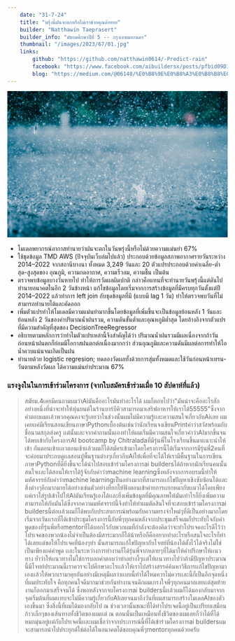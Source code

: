 ```yaml
---
    date: "31-7-24"
    title: "พรุ้งนี้ฝนจะตกหรือไม่เราช่วยคุณด้ายยย"
    builder: "Natthawin Taeprasert"
    builder_info: "มัธยมศึกษาปีที่ 5 -- กรุงเทพมหานคร"
    thumbnail: "/images/2023/67/01.jpg"
    links:
        github: "https://github.com/natthawin0614/-Predict-rain"
        facebook: "https://www.facebook.com/aibuildersx/posts/pfbid09D1iyYfUNfUsVwDy6WqN7SABa3Mq7hj5W6uUFT2uJZSHyX8EfuPKw8QZnTjfwBrvl"
        blog: "https://medium.com/@06148/%E0%B8%9E%E0%B8%A3%E0%B8%B8%E0%B9%89%E0%B8%87%E0%B8%99%E0%B8%B5%E0%B9%89%E0%B8%9D%E0%B8%99%E0%B8%88%E0%B8%B0%E0%B8%95%E0%B8%81%E0%B8%AB%E0%B8%A3%E0%B8%B7%E0%B8%AD%E0%B9%84%E0%B8%A1%E0%B9%88%E0%B9%80%E0%B8%A3%E0%B8%B2%E0%B8%8A%E0%B9%88%E0%B8%A7%E0%B8%A2%E0%B8%84%E0%B8%B8%E0%B8%93%E0%B8%94%E0%B9%89%E0%B8%B2%E0%B8%A2%E0%B8%A2%E0%B8%A2-8855676ac857"
---
```


![image](/images/2023/67/01.jpg)

- โมเดลพยากรณ์อากาสทำนายว่าฝนจะตกในวันพรุ่งนี้หรือไม่ด้วยความแม่นยำ 67%
- ใช้ชุดข้อมูล TMD AWS (ปัจจุบันเว็บล่มไปแล้ว) ประกอบด้วยข้อมูลสภาพอากาศรายวันระหว่าง 2014–2022 จากสถานีบางนา ทั้งหมด 3,249 วันและ 20 ตัวแปรประกอบด้วยค่าเฉลี่ย-ต่ำสุด-สูงสุดของ อุณภูมิ, ความกดอากาศ, ความเร็วลม, ความชื้น เป็นต้น
- ตรวจพบข้อมูลบางวันหายไป ทำให้การวัดผลผิดปกติ กล่าวคือแทนที่จะทำนายวันพรุ้งนี้แต่ดันไปทำนายอนาคตในอีก 2 วันข้างหน้า แก้ไขข้อมูลโดยเริ่มจากการสร้างข้อมูลที่มีครบทุกวันตั้งแต่ปี 2014–2022 แล้วทำการ left join กับชุดข้อมูลที่มี (แบบมี lag 1 วัน) ทำให้ตรวจพบวันที่ไม่สามารถทำนายได้และคัดออก
- เพิ่มตัวแปรทำให้โมเดลมีความแม่นยำมากขึ้นโดยข้อมูลที่เพิ่มขึ้นจะเป็นข้อมูลย้อนหลัง 1 วันและย้อนหลัง 2 วันของค่าปริมาณน้ำฝนรวม, ความดันขั้นต่ำและอุณหภูมิต่ำสุด โดยอ้างอิงจากตัวแปรที่มีความสำคัญที่สุดของ DecisionTreeRegressor
- อธิบายตามหลักการว่าทำไมตัวแปรเหล่านี้จึงสำคัญได้ว่า ปริมาณน้ำฝนรวมมีผลเนื่องจากถ้าวันก่อนหน้าฝนตกก็ย่อมมีโอกาสฝนตกต่อเนื่องมากกว่า ส่วนอุณภูมิและความดันมีผลต่อการทำให้ไอน้ำควบแน่นจนเกิดเป็นฝน
- ทำนายด้วย logistic regresion; ทดลองวัดผลทั้งด้วยการสุ่มทั้งหมดและใช้วันก่อนหน้าเทรน-วันตามหลังวัดผล ได้ความแม่นยำประมาณ 67%

### แรงจูงในในการเข้าร่วมโครงการ (จากใบสมัครเข้าร่วมเมื่อ 10 สัปดาห์ที่แล้ว)

> สมัยม.4เคยมีคนถามผมว่าAiมันคืออะไรมันทำอะไรได้ ผมก็ตอบไปว่า"มันน่าจะคืออะไรสักอย่างหนึ่งที่น่าจะทำให้หุ่นยนต์ในร้านบาร์บีคิวสามารถมาเสริฟอาหารให้เราได้55555"ซึ่งจากคำตอบผมเเล้วพวกคุณคงจะรู้เลยว่าในช่วงนั้นผมไม่มีความรู้เเละความสนใจเกี่ยวกับAiเลย ผมเคยเเค่มีเรียนสอนเขียนภาษาPythonเบื้องต้นเช่นว่านักเรียนจงเขียนPrintคำว่าสวัสพร้อมกับชื่อนามสกุลส่งครู เเต่นั้นเละจากคำถามนั้นเองทำให้ผมเริ่มมีความสนใจเกี่ยวคำว่าAIมากขึ้นจนได้พบเข้ากับโครงการAI bootcamp by Chitraladaที่มีรุ่นพี่ในโรงเรียนขึ้นมาเเนาะนำให้เข้า กันตอนเข้าเเถวตอนเช้าเเล้วผมก็ได้สมัครเข้ามาโดยโครงการนี้ได้เริ่มจากการมีรุ่นพี่2คนที่จะค่อยมาประกบดูเเลสอนปูพื้นฐานต่างๆเกี่ยวกีบAiให้เพื่อที่จะได้ให้เรามีพื้นฐานในการเขียนภาษาPythonที่ดียิ่งขึ้นจะได้นำไปสอบเข้าร่วมโครงการai buildersได้ถ้าหากนักเรียนคนนั้นสนใจเเละได้สอนให้เราได้รู้จักกับคำว่าmachine learningซึ่งหลังจากการอบรมนี้ทำให้มหัศจรรย์กับคำว่าmachine learningเป็นอย่างมากที่สามารถเเก้ไขปัญหาเชิงซับซ้อนได้เเละสิ่งต่างๆอีกมากมายได้อย่างเช่นตัวอย่างที่ยกให้ฟังตอนเข้าค่ายการเเยกหมากับเเมวได้โดยเพียงเเค่เราใส่รูปเข้าไปให้Aiมันเรียนรู้เองได้เเละยิ่งเพิ่มข้อมูลที่มีคุณภาพให้มันเท่าไรก็ยิ่งเพิ่มความสามารถให้กับมันได้ซึ่งจากความมหัศจรรย์นี้จึงทำให้ทำผมตัดสินใจที่จะสอบเข้าร่วมโครงการai buildersนี้ต่อเเล้วผมก็ได้พบกับประสบการณ์พร้อมกับความทรงจำใหม่ๆที่ดีเป็นอย่างมากโดยเริ่มจากวันเเรกที่ได้เข้าประชุมโครงการนี้กับพี่ๆทุกคนหลังจากประชุมเสร็จผมก็ประทับใจกับคำพูดของที่รุ่นพี่หรือmentorที่ได้บอกไว้กับพวกผมที่กำลังจะต้องคิดว่าจะทำโปรเจคอะไรดีไว้ว่า โปรเจคของพวกน้องไม่จำเป็นต้องมีสาระมากก็ได้น้าหรือก็คืออยากทำอะไรหรือสนใจอะไรก็ทำได้เลยเเต่ขอให้โปรเจคที่น้องๆทำ นั้นสามารถเเก้ไขปัญหากับโจทย์ที่น้องได้ตั้งไว้ได้จริงไม่ใช่เป็นเพียงเเค่คำพูด เเละในระหว่างการทำงานก็ได้รุ่นพี่จากหลายๆที่ได้มาให้คำปรึกษาให้เเนวทาง ย้ำว่าให้เเนวทางไม่ใช่การบอกคำตอบว่าทำอย่างงี้ๆเเต่ให้เเนวทางไปว่าถ้ามีปัญหาประมาณนี้มีโจทย์ประมาณนี้เราควรจะไปศึกษาอะไรเเล้วให้เราไปสร้างสรรค์ค้นหาวิธีการเเก้ไขปัญหามาเองเเล้วให้พวกเรามาคุยกันอย่างมีเหตุมีผลว่าเเบบนี้ทำได้ไหมควรไม่ควรเเละนี้ก็เป็นอีกจุดหนึ่งที่ผมประทับใจ คือทุกคนใจดีมากมาช่วยกันทำงานจนดึกผมเกรงใจพี่ๆทุกคนมากเลยเเต่สุดท้ายงานก็ออกมาเสร็จจนได้ ซึ่งพอหลังจากจบโครงการai buildersนี้เเล้วผมก็ได้มองกลับมาจากจุดเริ่มต้นที่ผมเเทบจะไม่มีความรู้เกี่ยวกับAIเลยจนมาถึงวันที่ผมสามารถสร้างโมเดลAIของตัวเองขึ้นมา ซึ่งสิ่งนี้ที่ผมได้มองกลับไป ณ ช่วงเวลานั้นขณะที่ได้ทำโปรเจคนี้อยู่เป็นเปรียบเสมือนก้าวเล็กๆของเส้นทางทั้งชีวิตของผมเเต่ ณ ตอนนั้นเป็นเหมือนทั้งชีวิตของผมเลยก็ว่าได้ที่ได้หมกมุ่นอยู่เเต่กับโปรเจคนี้เเละผมเชื่อว่าจากประการณ์นี้ที่ได้เข้าร่วมโครงการai buildersผมจะสามารถนำไปประยุกต์ใช่ต่อได้ในอนาคตได้ขอบคุณพี่ๆmentorทุกคนด้วยครับ
    
